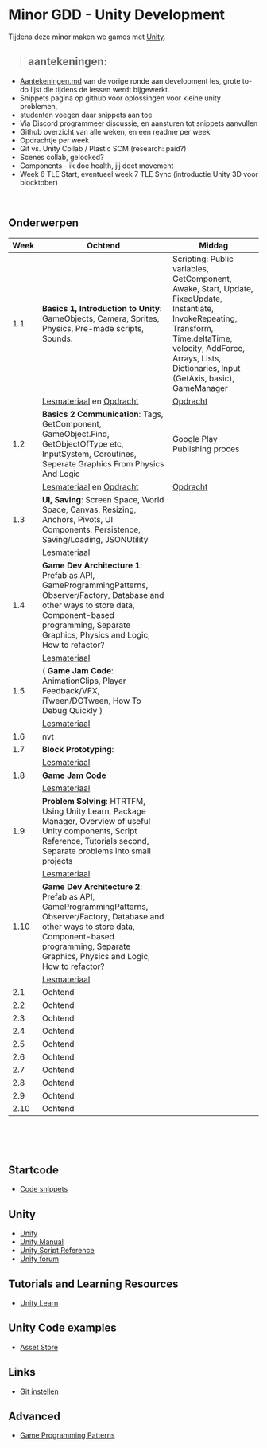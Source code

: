 # Minor GDD - Unity Development


Tijdens deze minor maken we games met [Unity](https://unity.com/). 

> ## aantekeningen:
- [Aantekeningen.md](./aantekeningen.md) van de vorige ronde aan development les, grote to-do lijst die tijdens de lessen werdt bijgewerkt.
- Snippets pagina op github voor oplossingen voor kleine unity problemen, 
- studenten voegen daar snippets aan toe
- Via Discord programmeer  discussie, en aansturen tot snippets aanvullen
- Github overzicht van alle weken, en een readme per week
- Opdrachtje per week 
- Git vs. Unity Collab / Plastic SCM (research: paid?)
- Scenes collab, gelocked? 
- Components - ik doe health, jij doet movement
- Week 6 TLE Start, eventueel week 7 TLE Sync (introductie Unity 3D voor blocktober)
  
<br>

## Onderwerpen

| Week | Ochtend | Middag | 
|------|---------|----------|
| 1.1 | **Basics 1, Introduction to Unity**: GameObjects, Camera, Sprites, Physics, Pre-made scripts, Sounds. | Scripting: Public variables, GetComponent, Awake, Start, Update, FixedUpdate, Instantiate, InvokeRepeating, Transform, Time.deltaTime, velocity, AddForce, Arrays, Lists, Dictionaries, Input (GetAxis, basic), GameManager
|  | [Lesmateriaal](./lesmateriaal/basics1.md) en [Opdracht](./opdrachten/les1.md) | [Opdracht](./opdrachten/les2.md) | 
| 1.2 | **Basics 2 Communication**: Tags, GetComponent, GameObject.Find, GetObjectOfType etc, InputSystem, Coroutines, Seperate Graphics From Physics And Logic  | Google Play Publishing proces |
|  | [Lesmateriaal](./lesmateriaal/basics2.md) en [Opdracht](./opdrachten/les1.md) | [Opdracht](./opdrachten/les4.md) | 
| 1.3 | **UI, Saving**:  Screen Space, World Space, Canvas, Resizing, Anchors, Pivots, UI Components. Persistence, Saving/Loading, JSONUtility |  |
|  | [Lesmateriaal](./lesmateriaal/UI.md) |  | 
| 1.4 | **Game Dev Architecture 1**: Prefab as API, GameProgrammingPatterns, Observer/Factory, Database and other ways to store data, Component-based programming, Separate Graphics, Physics and Logic, How to refactor? |  |
|  | [Lesmateriaal](./lesmateriaal/architecture1.md) |  | 
| 1.5 | ( **Game Jam Code**: AnimationClips, Player Feedback/VFX, iTween/DOTween, How To Debug Quickly ) |  |
|  | [Lesmateriaal](./lesmateriaal/gamejam.md) |  | 
| 1.6 | nvt |  |
| 1.7 | **Block Prototyping**:  |  |
|  | [Lesmateriaal](./lesmateriaal/blockprototyping.md) |  | 
| 1.8 | **Game Jam Code**   |  |
|  | [Lesmateriaal](./lesmateriaal/gamejam.md) |  | 
| 1.9 | **Problem Solving**: HTRTFM, Using Unity Learn, Package Manager, Overview of useful Unity components, Script Reference, Tutorials second, Separate problems into small projects |  |
|  | [Lesmateriaal](./lesmateriaal/problemsolving.md) |  | 
| 1.10 | **Game Dev Architecture 2**: Prefab as API, GameProgrammingPatterns, Observer/Factory, Database and other ways to store data, Component-based programming, Separate Graphics, Physics and Logic, How to refactor? |  |
|  | [Lesmateriaal](./lesmateriaal/architecture2.md) |  | 
| 2.1 | Ochtend |  |
| 2.2 | Ochtend |  |
| 2.3 | Ochtend |  |
| 2.4 | Ochtend |  |
| 2.5 | Ochtend |  |
| 2.6 | Ochtend |  |
| 2.7 | Ochtend |  |
| 2.8 | Ochtend |  |
| 2.9 | Ochtend |  |
| 2.10 | Ochtend |  |

<br>
<br>
<br>



## Startcode

- [Code snippets](./snippets.md)

## Unity

- [Unity](https://unity3d.com)
- [Unity Manual](https://docs.unity3d.com/Manual/index.html)
- [Unity Script Reference](https://docs.unity3d.com/ScriptReference/index.html)
- [Unity forum](https://forum.unity.com)

## Tutorials and Learning Resources
- [Unity Learn]()

## Unity Code examples

- [Asset Store]()

## Links

- [Git instellen](https://www.youtube.com/watch?v=HfTXHrWMGVY)

## Advanced

- [Game Programming Patterns](https://gameprogrammingpatterns.com)
